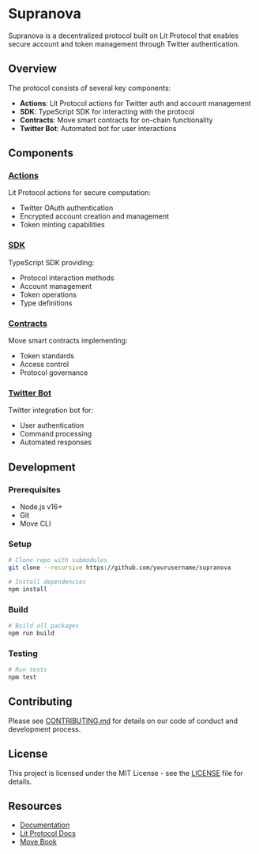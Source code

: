 # Supranova

Supranova is a decentralized protocol built on Lit Protocol that enables secure account and token management through Twitter authentication.

## Overview

The protocol consists of several key components:

- **Actions**: Lit Protocol actions for Twitter auth and account management
- **SDK**: TypeScript SDK for interacting with the protocol
- **Contracts**: Move smart contracts for on-chain functionality  
- **Twitter Bot**: Automated bot for user interactions

## Components

### [Actions](./actions)
Lit Protocol actions for secure computation:
- Twitter OAuth authentication
- Encrypted account creation and management
- Token minting capabilities

### [SDK](./supra-sdk) 
TypeScript SDK providing:
- Protocol interaction methods
- Account management
- Token operations
- Type definitions

### [Contracts](./supra-contracts)
Move smart contracts implementing:
- Token standards
- Access control
- Protocol governance

### [Twitter Bot](./supranova-twitter-bot)
Twitter integration bot for:
- User authentication
- Command processing
- Automated responses

## Development

### Prerequisites
- Node.js v16+
- Git
- Move CLI

### Setup

```bash
# Clone repo with submodules
git clone --recursive https://github.com/yourusername/supranova

# Install dependencies
npm install
```

### Build

```bash
# Build all packages
npm run build
```

### Testing

```bash
# Run tests
npm test
```

## Contributing

Please see [CONTRIBUTING.md](./CONTRIBUTING.md) for details on our code of conduct and development process.

## License

This project is licensed under the MIT License - see the [LICENSE](./LICENSE) file for details.

## Resources

- [Documentation](https://docs.supra.com)
- [Lit Protocol Docs](https://developer.litprotocol.com)
- [Move Book](https://move-book.com)
